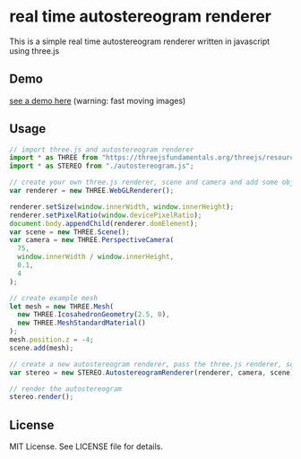 # real time autostereogram renderer

This is a simple real time autostereogram renderer written in javascript using three.js

## Demo

[see a demo here](https://flo-bit.github.io/autostereogram-renderer/) (warning: fast moving images)

## Usage

```javascript
// import three.js and autostereogram renderer
import * as THREE from "https://threejsfundamentals.org/threejs/resources/threejs/r115/build/three.module.js";
import * as STEREO from "./autostereogram.js";

// create your own three.js renderer, scene and camera and add some objects
var renderer = new THREE.WebGLRenderer();

renderer.setSize(window.innerWidth, window.innerHeight);
renderer.setPixelRatio(window.devicePixelRatio);
document.body.appendChild(renderer.domElement);
var scene = new THREE.Scene();
var camera = new THREE.PerspectiveCamera(
  75,
  window.innerWidth / window.innerHeight,
  0.1,
  4
);

// create example mesh
let mesh = new THREE.Mesh(
  new THREE.IcosahedronGeometry(2.5, 0),
  new THREE.MeshStandardMaterial()
);
mesh.position.z = -4;
scene.add(mesh);

// create a new autostereogram renderer, pass the three.js renderer, scene and camera
var stereo = new STEREO.AutostereogramRenderer(renderer, camera, scene);

// render the autostereogram
stereo.render();
```

## License

MIT License. See LICENSE file for details.
